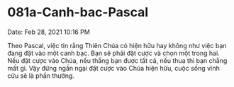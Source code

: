 # 081a-Canh-bac-Pascal

Date: Feb 28, 2021 10:16 PM

Theo Pascal, việc tin rằng Thiên Chúa có hiện hữu hay không như việc bạn đang đặt vào một canh bạc. Bạn sẽ phải đặt cược và chọn một trong hai. Nếu đặt cược vào Chúa, nếu thắng bạn được tất cả, nếu thua thì bạn chẳng mất gì. Vậy đừng ngần ngại đặt cược vào Chúa hiện hữu, cuộc sống vĩnh cửu sẽ là phần thưởng.